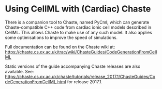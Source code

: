 # Using CellML with (Cardiac) Chaste

There is a companion tool to Chaste, named PyCml, which can generate Chaste-compatible C++ code from cardiac ionic cell models described in CellML.
This allows Chaste to make use of any such model.
It also applies some optimisations to improve the speed of simulations.

Full documentation can be found on the Chaste wiki at:
https://chaste.cs.ox.ac.uk/trac/wiki/ChasteGuides/CodeGenerationFromCellML

Static versions of the guide accompanying Chaste releases are also available.
See:
https://chaste.cs.ox.ac.uk/chaste/tutorials/release_2017.1/ChasteGuides/CodeGenerationFromCellML.html
for release 2017.1.
